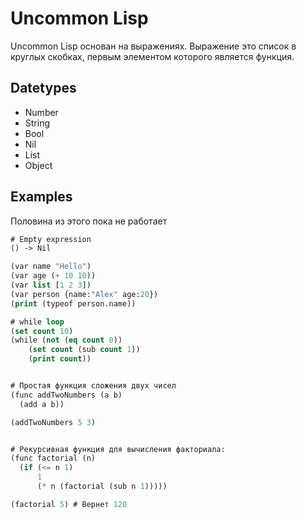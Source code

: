 # Uncommon Lisp

Uncommon Lisp основан на выражениях. Выражение это список в круглых скобках, первым элементом которого является функция.

## Datetypes

- Number
- String
- Bool
- Nil
- List
- Object

## Examples

Половина из этого пока не работает

```lisp
# Empty expression
() -> Nil
```

```lisp
(var name "Hello")
(var age (+ 10 10))
(var list [1 2 3])
(var person {name:"Alex" age:20})
(print (typeof person.name))

# while loop
(set count 10)
(while (not (eq count 0)) 
	(set count (sub count 1)) 
	(print count))


# Простая функция сложения двух чисел
(func addTwoNumbers (a b)
  (add a b))

(addTwoNumbers 5 3)


# Рекурсивная функция для вычисления факториала:
(func factorial (n)
  (if (<= n 1)
      1
      (* n (factorial (sub n 1)))))

(factorial 5) # Вернет 120

```
